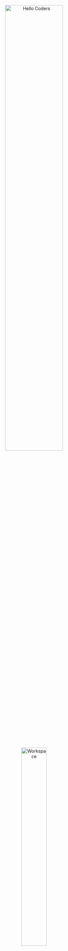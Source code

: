 <div align="center" width="50">

<img src="https://github.com/SP-XD/SP-XD/blob/main/images/hellocoders_rounded.gif?raw=true" alt="Hello Coders" width="60%"/> <br>
<img src="https://github.com/SP-XD/SP-XD/blob/main/images/dev-working_rounded.gif?raw=true" alt="Workspace" width="40%"/><br>

</div>

# 👋 Salut ! Je suis OUBAHA OUSSAMA

🎓 Étudiant en 1ère année de Conception et DEveloppemnt des Logicielsà l’**EST Oujda**  
💻 Développeur **Frontend** passionné  
🛠️ Je maîtrise **HTML**, **CSS** et **JavaScript**  
🌱 Je m’intéresse au design, à l’accessibilité, et aux bonnes pratiques du web

---

### 🧰 Outils et technologies que j’utilise :

![HTML](https://img.shields.io/badge/HTML-E34F26?style=flat&logo=html5&logoColor=white)
![CSS](https://img.shields.io/badge/CSS-1572B6?style=flat&logo=css3&logoColor=white)
![JavaScript](https://img.shields.io/badge/JavaScript-F7DF1E?style=flat&logo=javascript&logoColor=black)
![Json](https://img.shields.io/badge/JSON-5E5C5C?style=flat&logo=json&logoColor=white)
![Git](https://img.shields.io/badge/GIT-E44C30?style=flat&logo=git&logoColor=white)
![Linux](https://img.shields.io/badge/Linux-FCC624?style=flat&logo=linux&logoColor=black)
![VS Code](https://img.shields.io/badge/VS%20Code-0078D4?style=flat&logo=visual-studio-code&logoColor=white)
![Figma](https://img.shields.io/badge/Figma-F24E1E?style=flat&logo=figma&logoColor=white)

---

### 🔭 Actuellement...

- 🚀 Je travaille sur des projets web frontend
- 📚 J’apprends à structurer du code propre avec JavaScript 
- 🐧 Je découvre l’univers **GNU/Linux**

---

### 📫 Contact

- 📧 oussama.oubaha24@ump.ac.ma](mailto:oussama.oubaha24@ump.ac.ma)
- 🌐 Portfolio (à venir...)

---

### 📊 GitHub Stats

<div align="center">
  <img src="https://github-readme-stats.vercel.app/api?username=mohamedbouray&show_icons=true&theme=tokyonight" width="45%"/>
  <img src="https://github-readme-stats.vercel.app/api/top-langs/?username=mohamedbouray&layout=compact&theme=tokyonight" width="45%"/>
</div>

---

### ⚙️ Fun Code Block

```javascript
const oubahaoussama = {
  status: "Étudiant EST Oujda",
  stack: ["HTML", "CSS", "JavaScript"],
  learning: ["Web responsive", "Git & GitHub"],
  passions: ["UI Design", "Open Source", "Développement Web"]
};

